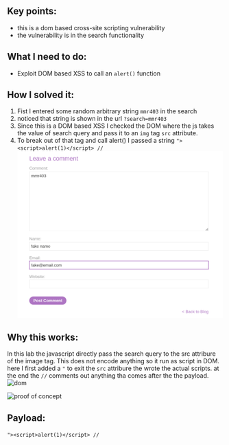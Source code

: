 ## Key points:
- this is a dom based cross-site scripting vulnerability
- the vulnerability is in the search functionality

## What I need to do:
- Exploit DOM based XSS to call an `alert()` function

## How I solved it:
1. Fist I entered some random arbitrary string `mmr403` in the search
2. noticed that string is shown in the url `?search=mmr403`
3. Since this is a DOM based XSS I checked the DOM where the js takes the value of search query and pass it to an `img` tag `src` attribute. 
4. To break out of that tag and call alert() I passed a string `"><script>alert(1)</script> //`
![home](pics/vulnElement2.png)

## Why this works:
In this lab the javascript directly pass the search query to the src attribure of the image tag. This does not encode anything so it run as script in DOM. here I first added a `"` to exit the `src` attribure the wrote the actual scripts. at the end the `//` comments out anything tha comes after the the payload.
![dom](pics/dom3.png)

![proof of concept](pics/poc3.png)

## Payload:
`"><script>alert(1)</script> //`